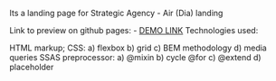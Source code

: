 Its a landing page for Strategic Agency - Air (Dia) landing

Link to preview on github pages:
    - [DEMO LINK](https://JulyaPetrovskaya.github.io/Dia-landing/)
Technologies used:

HTML markup;
CSS: a) flexbox b) grid c) BEM methodology d) media queries
SSAS preprocessor: a) @mixin b) cycle @for c) @extend d) placeholder
